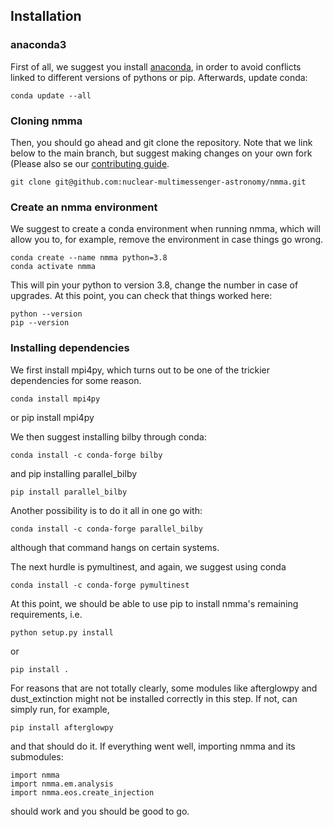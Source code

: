 ## Installation

### anaconda3

First of all, we suggest you install [anaconda](https://docs.anaconda.com/anaconda/install/linux/), in order to avoid conflicts linked to different versions of pythons or pip. Afterwards, update conda:

	conda update --all


### Cloning nmma

Then, you should go ahead and git clone the repository. Note that we link below to the main branch, but suggest making changes on your own fork (Please also se our [contributing guide](./contributing.html).

	git clone git@github.com:nuclear-multimessenger-astronomy/nmma.git

### Create an nmma environment

We suggest to create a conda environment when running nmma, which will allow you to, for example, remove the environment in case things go wrong.

	conda create --name nmma python=3.8
	conda activate nmma

This will pin your python to version 3.8, change the number in case of upgrades. At this point, you can check that things worked here:

	python --version
	pip --version

### Installing dependencies

We first install mpi4py, which turns out to be one of the trickier dependencies for some reason.

	conda install mpi4py
or
	pip install mpi4py

We then suggest installing bilby through conda:

	conda install -c conda-forge bilby

and pip installing parallel_bilby

	pip install parallel_bilby

Another possibility is to do it all in one go with:

	conda install -c conda-forge parallel_bilby

although that command hangs on certain systems.

The next hurdle is pymultinest, and again, we suggest using conda

	conda install -c conda-forge pymultinest

At this point, we should be able to use pip to install nmma's remaining requirements, i.e.

	python setup.py install

or

	pip install .

For reasons that are not totally clearly, some modules like afterglowpy and dust_extinction might not be installed correctly in this step. If not, can simply run, for example,

	pip install afterglowpy

and that should do it. If everything went well, importing nmma and its submodules:

	import nmma
	import nmma.em.analysis
	import nmma.eos.create_injection

should work and you should be good to go.
